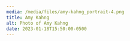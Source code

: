 ```yaml
---
media: /media/files/amy-kahng_portrait-4.png
title: Amy Kahng
alt: Photo of Amy Kahng
date: 2023-01-18T15:50:00-0500
---
```

